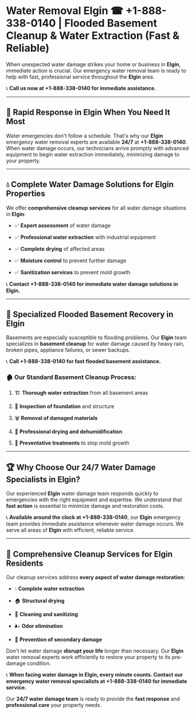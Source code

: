 # Water Removal Elgin ☎ +1-888-338-0140 | Flooded Basement Cleanup & Water Extraction (Fast & Reliable)

When unexpected water damage strikes your home or business in **Elgin**, immediate action is crucial. Our emergency water removal team is ready to help with fast, professional service throughout the **Elgin** area. 

📞 **Call us now at +1-888-338-0140 for immediate assistance.**
---
## 🚀 Rapid Response in Elgin When You Need It Most
Water emergencies don't follow a schedule. That's why our **Elgin** emergency water removal experts are available **24/7** at **+1-888-338-0140**. When water damage occurs, our technicians arrive promptly with advanced equipment to begin water extraction immediately, minimizing damage to your property.
---
## 💧 Complete Water Damage Solutions for Elgin Properties
We offer **comprehensive cleanup services** for all water damage situations in **Elgin**:
- ✅ **Expert assessment** of water damage  
- ✅ **Professional water extraction** with industrial equipment  
- ✅ **Complete drying** of affected areas  
- ✅ **Moisture control** to prevent further damage  
- ✅ **Sanitization services** to prevent mold growth  
📞 **Contact +1-888-338-0140 for immediate water damage solutions in Elgin.**
---
## 🌊 Specialized Flooded Basement Recovery in Elgin
Basements are especially susceptible to flooding problems. Our **Elgin** team specializes in **basement cleanup** for water damage caused by heavy rain, broken pipes, appliance failures, or sewer backups. 
📞 **Call +1-888-338-0140 for fast flooded basement assistance.**
### 🏚️ Our Standard Basement Cleanup Process:
1. 🏗️ **Thorough water extraction** from all basement areas  
2. 🔎 **Inspection of foundation** and structure  
3. 🗑️ **Removal of damaged materials**  
4. 💨 **Professional drying and dehumidification**  
5. 🚫 **Preventative treatments** to stop mold growth  
---
## 🏆 Why Choose Our 24/7 Water Damage Specialists in Elgin?
Our experienced **Elgin** water damage team responds quickly to emergencies with the right equipment and expertise. We understand that **fast action** is essential to minimize damage and restoration costs.
📞 **Available around the clock at +1-888-338-0140**, our **Elgin** emergency team provides immediate assistance whenever water damage occurs. We serve all areas of **Elgin** with efficient, reliable service.
---
## 🧹 Comprehensive Cleanup Services for Elgin Residents
Our cleanup services address **every aspect of water damage restoration**:
- 💧 **Complete water extraction**  
- 🏠 **Structural drying**  
- 🧼 **Cleaning and sanitizing**  
- 🌬️ **Odor elimination**  
- 🚫 **Prevention of secondary damage**  
Don't let water damage **disrupt your life** longer than necessary. Our **Elgin** water removal experts work efficiently to restore your property to its pre-damage condition.
📞 **When facing water damage in Elgin, every minute counts. Contact our emergency water removal specialists at +1-888-338-0140 for immediate service.**
Our **24/7 water damage team** is ready to provide the **fast response** and **professional care** your property needs.
